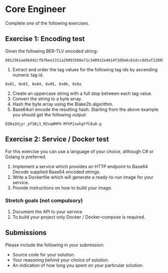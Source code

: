# Core Engineer

Complete *one* of the following exercises.

## Exercise 1: Encoding test

Given the following BER-TLV encoded string:
```
0812561ae6bd42cfb7bee1311a29893508e71c340912e4614f3d9e6c61dccdd5af228051eb4373170A058394b17ac301086ef72ac5367180eb051040d4241e426bbde12bca805f665227e8060234ec07042859ffbc0202b4ed0304bdadb4e00402de60
```
1. Extract and order the tag values for the following tag ids by ascending numeric tag id.
```
0x01, 0x03, 0x04, 0x05, 0x06, 0x0a
```
2. Create an uppercase string with a full stop between each tag value.
3. Convert the string to a byte array.
4. Hash the byte array using the Blake2b algorithm.
5. Base64url encode the resulting hash.
Starting from the above example you should get the following output:
```
EQ9q1Hjyr_pfSBj1_M2vqAMFH-MYhP2zwhgYfC8u8-g
```

## Exercise 2: Service / Docker test

For this exercise you can use a language of your choice, although C# or Golang is preferred.

1. Implement a service which provides an HTTP endpoint to Base64 Decode supplied Base64 encoded strings.
2. Write a Dockerfile which will generate a ready-to-run image for your service.
3. Provide instructions on how to build your image.

### Stretch goals (not compulsory)
1. Document the API to your service.
2. To build your project only Docker / Docker-compose is required.

## Submissions

Please include the following in your submission:

* Source code for your solution.
* Your reasoning behind your choice of solution.
* An indication of how long you spent on your particular solution.
